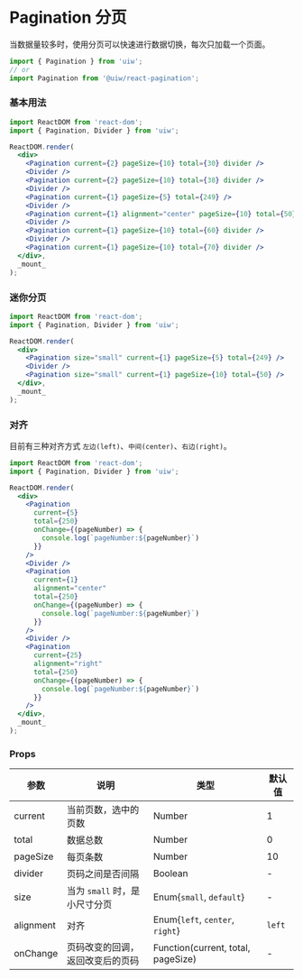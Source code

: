 Pagination 分页
===

当数据量较多时，使用分页可以快速进行数据切换，每次只加载一个页面。

```jsx
import { Pagination } from 'uiw';
// or
import Pagination from '@uiw/react-pagination';
```

### 基本用法

<!--rehype:bgWhite=true&codeSandbox=true&codePen=true-->
```jsx
import ReactDOM from 'react-dom';
import { Pagination, Divider } from 'uiw';

ReactDOM.render(
  <div>
    <Pagination current={2} pageSize={10} total={30} divider />
    <Divider />
    <Pagination current={2} pageSize={10} total={38} divider />
    <Divider />
    <Pagination current={1} pageSize={5} total={249} />
    <Divider />
    <Pagination current={1} alignment="center" pageSize={10} total={50} />
    <Divider />
    <Pagination current={1} pageSize={10} total={60} divider />
    <Divider />
    <Pagination current={1} pageSize={10} total={70} divider />
  </div>,
  _mount_
);
```

### 迷你分页

<!--rehype:bgWhite=true&codeSandbox=true&codePen=true-->
```jsx
import ReactDOM from 'react-dom';
import { Pagination, Divider } from 'uiw';

ReactDOM.render(
  <div>
    <Pagination size="small" current={1} pageSize={5} total={249} />
    <Divider />
    <Pagination size="small" current={1} pageSize={10} total={50} />
  </div>,
  _mount_
);
```

### 对齐

目前有三种对齐方式 `左边(left)`、`中间(center)`、`右边(right)`。

<!--rehype:bgWhite=true&codeSandbox=true&codePen=true-->
```jsx
import ReactDOM from 'react-dom';
import { Pagination, Divider } from 'uiw';

ReactDOM.render(
  <div>
    <Pagination
      current={5}
      total={250}
      onChange={(pageNumber) => { 
        console.log(`pageNumber:${pageNumber}`)
      }}
    />
    <Divider />
    <Pagination
      current={1}
      alignment="center"
      total={250}
      onChange={(pageNumber) => { 
        console.log(`pageNumber:${pageNumber}`)
      }}
    />
    <Divider />
    <Pagination
      current={25}
      alignment="right"
      total={250}
      onChange={(pageNumber) => { 
        console.log(`pageNumber:${pageNumber}`)
      }}
    />
  </div>,
  _mount_
);
```

### Props

| 参数 | 说明 | 类型 | 默认值 |
|------ |-------- |---------- |-------- |
| current | 当前页数，选中的页数 | Number | 1 |
| total | 数据总数 | Number | 0 |
| pageSize | 每页条数 | Number | 10 |
| divider | 页码之间是否间隔 | Boolean | - |
| size | 当为 `small` 时，是小尺寸分页 | Enum{`small`, `default`} | - |
| alignment | 对齐 | Enum{`left`, `center`, `right`} | `left` |
| onChange | 页码改变的回调，返回改变后的页码 | Function(current, total, pageSize) | - |
